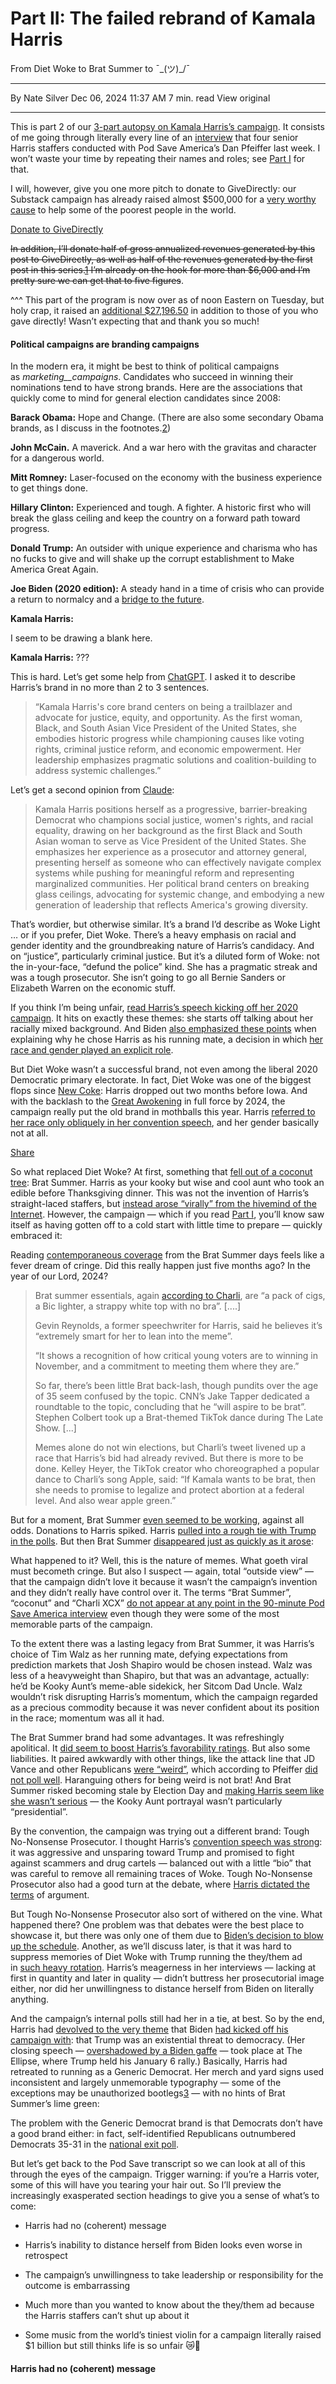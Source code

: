 # Part II: The failed rebrand of Kamala Harris

From Diet Woke to Brat Summer to ¯\_(ツ)_/¯

---

By Nate Silver
Dec 06, 2024 11:37 AM
7 min. read
View original

---

This is part 2 of our [3-part autopsy on Kamala Harris’s campaign](https://www.natesilver.net/p/part-i-democrats-risk-aversion-helped). It consists of me going through literally every line of an [interview](https://crooked.com/podcast/exclusive-the-harris-campaign-on-what-went-wrong/) that four senior Harris staffers conducted with Pod Save America’s Dan Pfeiffer last week. I won’t waste your time by repeating their names and roles; see [Part I](https://www.natesilver.net/p/part-i-democrats-risk-aversion-helped) for that.

I will, however, give you one more pitch to donate to GiveDirectly: our Substack campaign has already raised almost $500,000 for a [very worthy cause](https://www.slowboring.com/p/you-can-help-the-poorest-people-in) to help some of the poorest people in the world.

[Donate to GiveDirectly](http://givedirectly.org/natesilver)

~~In addition, I’ll donate half of gross annualized revenues generated by this post to GiveDirectly, as well as half of the revenues generated by the first post in this series.[1](https://www.natesilver.net/p/part-ii-the-failed-rebrand-of-kamala#footnote-1-152671940) I’m already on the hook for more than $6,000 and I’m pretty sure we can get that to five figures~~.

^^^ This part of the program is now over as of noon Eastern on Tuesday, but holy crap, it raised an [additional $27,196.50](https://x.com/NateSilver538/status/1866529588559614034) in addition to those of you who gave directly! Wasn’t expecting that and thank you so much!

#### Political campaigns are branding campaigns

In the modern era, it might be best to think of political campaigns as _marketing__campaigns_. Candidates who succeed in winning their nominations tend to have strong brands. Here are the associations that quickly come to mind for general election candidates since 2008:

**Barack Obama:** Hope and Change. (There are also some secondary Obama brands, as I discuss in the footnotes.[2](https://www.natesilver.net/p/part-ii-the-failed-rebrand-of-kamala#footnote-2-152671940))

**John McCain.** A maverick. And a war hero with the gravitas and character for a dangerous world.

**Mitt Romney:** Laser-focused on the economy with the business experience to get things done.

**Hillary Clinton:** Experienced and tough. A fighter. A historic first who will break the glass ceiling and keep the country on a forward path toward progress.

**Donald Trump:** An outsider with unique experience and charisma who has no fucks to give and will shake up the corrupt establishment to Make America Great Again.

**Joe Biden (2020 edition):** A steady hand in a time of crisis who can provide a return to normalcy and a [bridge to the future](https://www.cnn.com/2020/03/09/politics/joe-biden-bridge-new-generation-of-leaders/index.html).

**Kamala Harris:**

I seem to be drawing a blank here.

**Kamala Harris:** ???

This is hard. Let’s get some help from [ChatGPT](https://chatgpt.com/). I asked it to describe Harris’s brand in no more than 2 to 3 sentences.

> “Kamala Harris's core brand centers on being a trailblazer and advocate for justice, equity, and opportunity. As the first woman, Black, and South Asian Vice President of the United States, she embodies historic progress while championing causes like voting rights, criminal justice reform, and economic empowerment. Her leadership emphasizes pragmatic solutions and coalition-building to address systemic challenges.”

Let’s get a second opinion from [Claude](https://claude.ai/login?returnTo=%2F%3F):

> Kamala Harris positions herself as a progressive, barrier-breaking Democrat who champions social justice, women's rights, and racial equality, drawing on her background as the first Black and South Asian woman to serve as Vice President of the United States. She emphasizes her experience as a prosecutor and attorney general, presenting herself as someone who can effectively navigate complex systems while pushing for meaningful reform and representing marginalized communities. Her political brand centers on breaking glass ceilings, advocating for systemic change, and embodying a new generation of leadership that reflects America's growing diversity.

That’s wordier, but otherwise similar. It’s a brand I’d describe as Woke Light … or if you prefer, Diet Woke. There’s a heavy emphasis on racial and gender identity and the groundbreaking nature of Harris’s candidacy. And on “justice”, particularly criminal justice. But it’s a diluted form of Woke: not the in-your-face, “defund the police” kind. She has a pragmatic streak and was a tough prosecutor. She isn’t going to go all Bernie Sanders or Elizabeth Warren on the economic stuff.

If you think I’m being unfair, [read Harris’s speech kicking off her 2020 campaign](https://www.ktvu.com/news/transcript-kamala-harris-kicks-off-presidential-campaign-in-oakland). It hits on exactly these themes: she starts off talking about her racially mixed background. And Biden [also emphasized these points](https://www.npr.org/2020/08/11/897427306/in-historic-pick-joe-biden-taps-kamala-harris-to-be-his-running-mate) when explaining why he chose Harris as his running mate, a decision in which [her race and gender played an explicit role](https://www.nytimes.com/2020/08/13/us/politics/biden-harris.html).

But Diet Woke wasn’t a successful brand, not even among the liberal 2020 Democratic primary electorate. In fact, Diet Woke was one of the biggest flops since [New Coke](https://en.wikipedia.org/wiki/New_Coke): Harris dropped out two months before Iowa. And with the backlash to the [Great Awokening](https://www.vox.com/2019/3/22/18259865/great-awokening-white-liberals-race-polling-trump-2020) in full force by 2024, the campaign really put the old brand in mothballs this year. Harris [referred to her race only obliquely in her convention speech](https://www.natesilver.net/p/kamala-harris-is-not-going-back-to), and her gender basically not at all.

[Share](https://www.natesilver.net/p/part-ii-the-failed-rebrand-of-kamala?utm_source=substack&utm_medium=email&utm_content=share&action=share)

So what replaced Diet Woke? At first, something that [fell out of a coconut tree](https://knowyourmeme.com/memes/fell-out-of-a-coconut-tree): Brat Summer. Harris as your kooky but wise and cool aunt who took an edible before Thanksgiving dinner. This was not the invention of Harris’s straight-laced staffers, but [instead arose “virally” from the hivemind of the Internet](https://maxread.substack.com/p/is-the-coconut-tree-the-most-consequential). However, the campaign — which if you read [Part I](https://www.natesilver.net/p/part-i-democrats-risk-aversion-helped), you’ll know saw itself as having gotten off to a cold start with little time to prepare — quickly embraced it:

Reading [contemporaneous coverage](https://www.theguardian.com/us-news/article/2024/jul/23/kamala-harris-charli-xcx-brat) from the Brat Summer days feels like a fever dream of cringe. Did this really happen just five months ago? In the year of our Lord, 2024?

> Brat summer essentials, again [according to Charli](https://www.tiktok.com/@thenewsmovement/video/7378894220385455403?lang=en&q=%23bratsummer&t=1720720989215), are “a pack of cigs, a Bic lighter, a strappy white top with no bra”. [....]
> 
> Gevin Reynolds, a former speechwriter for Harris, said he believes it’s “extremely smart for her to lean into the meme”.
> 
> “It shows a recognition of how critical young voters are to winning in November, and a commitment to meeting them where they are.”
> 
> So far, there’s been little Brat back-lash, though pundits over the age of 35 seem confused by the topic. CNN’s Jake Tapper dedicated a roundtable to the topic, concluding that he “will aspire to be brat”. Stephen Colbert took up a Brat-themed TikTok dance during The Late Show. [...]
> 
> Memes alone do not win elections, but Charli’s tweet livened up a race that Harris’s bid had already revived. But there is more to be done. Kelley Heyer, the TikTok creator who choreographed a popular dance to Charli’s song Apple, said: “If Kamala wants to be brat, then she needs to promise to legalize and protect abortion at a federal level. And also wear apple green.”

But for a moment, Brat Summer [even seemed to be working](https://www.natesilver.net/p/kamala-harris-cant-meme-her-way-to), against all odds. Donations to Harris spiked. Harris [pulled into a rough tie with Trump in the polls](https://www.natesilver.net/p/nate-silver-2024-president-election-polls-model). But then Brat Summer [disappeared just as quickly as it arose](https://trends.google.com/trends/explore?geo=US&q=coconut%20tree&hl=en):

What happened to it? Well, this is the nature of memes. What goeth viral must becometh cringe. But also I suspect — again, total “outside view” — that the campaign didn’t love it because it wasn’t the campaign’s invention and they didn’t really have control over it. The terms “Brat Summer”, “coconut” and “Charli XCX” [do not appear at any point in the 90-minute Pod Save America interview](https://crooked.com/podcast/exclusive-the-harris-campaign-on-what-went-wrong/) even though they were some of the most memorable parts of the campaign.

To the extent there was a lasting legacy from Brat Summer, it was Harris’s choice of Tim Walz as her running mate, defying expectations from prediction markets that Josh Shapiro would be chosen instead. Walz was less of a heavyweight than Shapiro, but that was an advantage, actually: he’d be Kooky Aunt’s meme-able sidekick, her Sitcom Dad Uncle. Walz wouldn’t risk disrupting Harris’s momentum, which the campaign regarded as a precious commodity because it was never confident about its position in the race; momentum was all it had.

The Brat Summer brand had some advantages. It was refreshingly apolitical. It [did seem to boost Harris’s favorability ratings](https://projects.fivethirtyeight.com/polls/favorability/kamala-harris/). But also some liabilities. It paired awkwardly with other things, like the attack line that JD Vance and other Republicans [were “weird”](https://www.natesilver.net/p/kamala-harris-needs-weird-voters), which according to Pfeiffer [did not poll well](https://www.messageboxnews.com/p/is-calling-republicans-weird-our). Haranguing others for being weird is not brat! And Brat Summer risked becoming stale by Election Day and [making Harris seem like she wasn’t serious](https://www.natesilver.net/p/can-kamala-harris-win-in-incumbent) — the Kooky Aunt portrayal wasn’t particularly “presidential”.

By the convention, the campaign was trying out a different brand: Tough No-Nonsense Prosecutor. I thought Harris’s [convention speech was strong](https://www.natesilver.net/p/kamala-harris-is-not-going-back-to): it was aggressive and unsparing toward Trump and promised to fight against scammers and drug cartels — balanced out with a little “bio” that was careful to remove all remaining traces of Woke. Tough No-Nonsense Prosecutor also had a good turn at the debate, where [Harris dictated the terms](https://www.natesilver.net/p/kamala-harris-got-the-debate-she) of argument.

But Tough No-Nonsense Prosecutor also sort of withered on the vine. What happened there? One problem was that debates were the best place to showcase it, but there was only one of them due to [Biden’s decision to blow up the schedule](https://www.natesilver.net/p/will-this-be-the-last-debate). Another, as we’ll discuss later, is that it was hard to suppress memories of Diet Woke with Trump running the they/them ad in [such heavy rotation](https://truthout.org/articles/republicans-spent-nearly-215m-on-tv-ads-attacking-trans-rights-this-election/). Harris’s meagerness in her interviews — lacking at first in quantity and later in quality — didn’t buttress her prosecutorial image either, nor did her unwillingness to distance herself from Biden on literally anything.

And the campaign’s internal polls still had her in a tie, at best. So by the end, Harris had [devolved to the very theme](https://www.nytimes.com/2024/10/29/us/politics/harris-speech-ellipse-trump.html) that Biden [had kicked off his campaign with](https://www.nytimes.com/2024/01/05/us/politics/biden-pennsylvania-speech.html): that Trump was an existential threat to democracy. (Her closing speech — [overshadowed by a Biden gaffe](https://www.cnn.com/2024/10/30/politics/biden-garbage-gaffe-analysis/index.html) — took place at The Ellipse, where Trump held his January 6 rally.) Basically, Harris had retreated to running as a Generic Democrat. Her merch and yard signs used inconsistent and largely unmemorable typography — some of the exceptions may be unauthorized bootlegs[3](https://www.natesilver.net/p/part-ii-the-failed-rebrand-of-kamala#footnote-3-152671940) — with no hints of Brat Summer’s lime green:

The problem with the Generic Democrat brand is that Democrats don’t have a good brand either: in fact, self-identified Republicans outnumbered Democrats 35-31 in the [national exit poll](https://www.nbcnews.com/politics/2024-elections/exit-polls).

But let’s get back to the Pod Save transcript so we can look at all of this through the eyes of the campaign. Trigger warning: if you’re a Harris voter, some of this will have you tearing your hair out. So I’ll preview the increasingly exasperated section headings to give you a sense of what’s to come:

- Harris had no (coherent) message
    
- Harris’s inability to distance herself from Biden looks even worse in retrospect
    
- The campaign’s unwillingness to take leadership or responsibility for the outcome is embarrassing
    
- Much more than you wanted to know about the they/them ad because the Harris staffers can’t shut up about it
    
- Some music from the world’s tiniest violin for a campaign literally raised $1 billion but still thinks life is so unfair 😿🎻
    

#### Harris had no (coherent) message